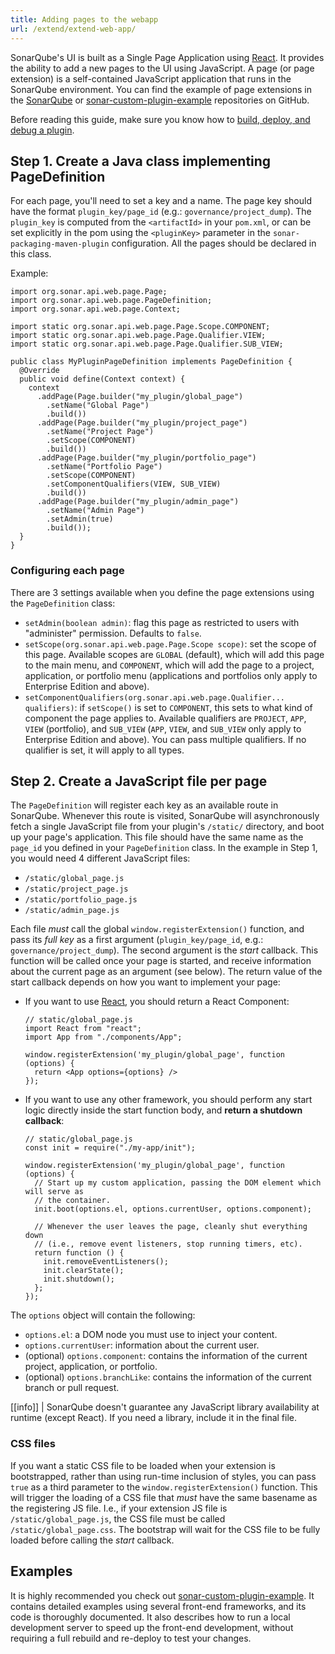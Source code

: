 ```yaml
---
title: Adding pages to the webapp
url: /extend/extend-web-app/
---
```

SonarQube's UI is built as a Single Page Application using [React](https://reactjs.org/). It provides the ability to add a new pages to the UI using JavaScript. A page (or page extension) is a self-contained JavaScript application that runs in the SonarQube environment. You can find the example of page extensions in the [SonarQube](https://github.com/SonarSource/sonarqube) or [sonar-custom-plugin-example](https://github.com/SonarSource/sonar-custom-plugin-example/tree/7.x/) repositories on GitHub.

Before reading this guide, make sure you know how to [build, deploy, and debug a plugin](/extend/developing-plugin/).

## Step 1. Create a Java class implementing PageDefinition

For each page, you'll need to set a key and a name. The page key should have the format `plugin_key/page_id` (e.g.: `governance/project_dump`). The `plugin_key` is computed from the `<artifactId>` in your `pom.xml`, or can be set explicitly in the pom using the `<pluginKey>` parameter in the `sonar-packaging-maven-plugin` configuration. All the pages should be declared in this class.

Example:

```
import org.sonar.api.web.page.Page;
import org.sonar.api.web.page.PageDefinition;
import org.sonar.api.web.page.Context;

import static org.sonar.api.web.page.Page.Scope.COMPONENT;
import static org.sonar.api.web.page.Page.Qualifier.VIEW;
import static org.sonar.api.web.page.Page.Qualifier.SUB_VIEW;
 
public class MyPluginPageDefinition implements PageDefinition {
  @Override
  public void define(Context context) {
    context
      .addPage(Page.builder("my_plugin/global_page")
        .setName("Global Page")
        .build())
      .addPage(Page.builder("my_plugin/project_page")
        .setName("Project Page")
        .setScope(COMPONENT)
        .build())
      .addPage(Page.builder("my_plugin/portfolio_page")
        .setName("Portfolio Page")
        .setScope(COMPONENT)
        .setComponentQualifiers(VIEW, SUB_VIEW)
        .build())
      .addPage(Page.builder("my_plugin/admin_page")
        .setName("Admin Page")
        .setAdmin(true)
        .build());
  }
}
```

### Configuring each page

There are 3 settings available when you define the page extensions using the `PageDefinition` class:

* `setAdmin(boolean admin)`: flag this page as restricted to users with "administer" permission. Defaults to `false`.
* `setScope(org.sonar.api.web.page.Page.Scope scope)`: set the scope of this page. Available scopes are `GLOBAL` (default), which will add this page to the main menu, and `COMPONENT`, which will add the page to a project, application, or portfolio menu (applications and portfolios only apply to Enterprise Edition and above).
* `setComponentQualifiers(org.sonar.api.web.page.Qualifier... qualifiers)`: if `setScope()` is set to `COMPONENT`, this sets to what kind of component the page applies to. Available qualifiers are `PROJECT`, `APP`, `VIEW` (portfolio), and `SUB_VIEW` (`APP`, `VIEW`, and `SUB_VIEW` only apply to Enterprise Edition and above). You can pass multiple qualifiers. If no qualifier is set, it will apply to all types.

## Step 2. Create a JavaScript file per page

The `PageDefinition` will register each key as an available route in SonarQube. Whenever this route is visited, SonarQube will asynchronously fetch a single JavaScript file from your plugin's `/static/` directory, and boot up your page's application. This file should have the same name as the `page_id` you defined in your `PageDefinition` class. In the example in Step 1, you would need 4 different JavaScript files:

* `/static/global_page.js`
* `/static/project_page.js`
* `/static/portfolio_page.js`
* `/static/admin_page.js`

Each file *must* call the global `window.registerExtension()` function, and pass its *full key* as a first argument (`plugin_key/page_id`, e.g.: `governance/project_dump`). The second argument is the *start* callback. This function will be called once your page is started, and receive information about the current page as an argument (see below). The return value of the start callback depends on how you want to implement your page:

* If you want to use [React](https://reactjs.org/), you should return a React Component:
  ```
  // static/global_page.js
  import React from "react";
  import App from "./components/App";
  
  window.registerExtension('my_plugin/global_page', function (options) {
    return <App options={options} />
  });
  ```
* If you want to use any other framework, you should perform any start logic directly inside the start function body, and **return a shutdown callback**:
  ```
  // static/global_page.js
  const init = require("./my-app/init");
  
  window.registerExtension('my_plugin/global_page', function (options) {
    // Start up my custom application, passing the DOM element which will serve as
    // the container.
    init.boot(options.el, options.currentUser, options.component);
  
    // Whenever the user leaves the page, cleanly shut everything down
    // (i.e., remove event listeners, stop running timers, etc).
    return function () {
      init.removeEventListeners();
      init.clearState();
      init.shutdown();
    };
  });
  ```

The `options` object will contain the following:
* `options.el`: a DOM node you must use to inject your content.
* `options.currentUser`: information about the current user.
* (optional) `options.component`: contains the information of the current project, application, or portfolio.
* (optional) `options.branchLike`: contains the information of the current branch or pull request.

[[info]]
| SonarQube doesn't guarantee any JavaScript library availability at runtime (except React). If you need a library, include it in the final file.

### CSS files

If you want a static CSS file to be loaded when your extension is bootstrapped, rather than using run-time inclusion of styles, you can pass `true` as a third parameter to the `window.registerExtension()` function. This will trigger the loading of a CSS file that *must* have the same basename as the registering JS file. I.e., if your extension JS file is `/static/global_page.js`, the CSS file must be called `/static/global_page.css`. The bootstrap will wait for the CSS file to be fully loaded before calling the *start* callback.

## Examples

It is highly recommended you check out [sonar-custom-plugin-example](https://github.com/SonarSource/sonar-custom-plugin-example/tree/7.x/). It contains detailed examples using several front-end frameworks, and its code is thoroughly documented. It also describes how to run a local development server to speed up the front-end development, without requiring a full rebuild and re-deploy to test your changes.
